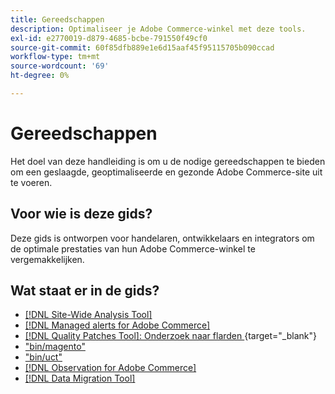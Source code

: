 ```yaml
---
title: Gereedschappen
description: Optimaliseer je Adobe Commerce-winkel met deze tools.
exl-id: e2770019-d879-4685-bcbe-791550f49cf0
source-git-commit: 60f85dfb889e1e6d15aaf45f95115705b090ccad
workflow-type: tm+mt
source-wordcount: '69'
ht-degree: 0%

---
```


# Gereedschappen

Het doel van deze handleiding is om u de nodige gereedschappen te bieden om een geslaagde, geoptimaliseerde en gezonde Adobe Commerce-site uit te voeren.

## Voor wie is deze gids?

Deze gids is ontworpen voor handelaren, ontwikkelaars en integrators om de optimale prestaties van hun Adobe Commerce-winkel te vergemakkelijken.

## Wat staat er in de gids?

* [[!DNL Site-Wide Analysis Tool]](../tools/site-wide-analysis-tool/intro.md)
* [[!DNL Managed alerts for Adobe Commerce]](../tools/managed-alerts-for-adobe-commerce/managed-alerts-for-magento-commerce.md)
* [[!DNL Quality Patches Tool]: Onderzoek naar flarden ](https://experienceleague.adobe.com/tools/commerce-quality-patches/index.html?lang=nl-NL){target="_blank"} 
* [&quot;bin/magento&quot;](reference/commerce-on-premises.md)
* [&quot;bin/uct&quot;](reference/commerce-on-premises.md)
* [[!DNL Observation for Adobe Commerce]](../tools/observation-for-adobe-commerce/intro.md)
* [[!DNL Data Migration Tool]](data-migration-tool/how-migration-works.md)
